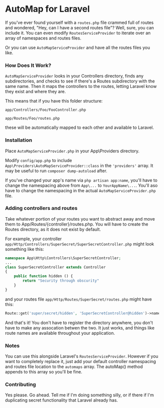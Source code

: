 # AutoMap for Laravel

If you've ever found yourself with a ```routes.php``` file crammed full of routes and wondered, "Hey, can I have a second routes file"? Well, sure, you can include it. You can even modify ```RoutesServiceProvider``` to iterate over an array of namespaces and routes files.

Or you can use ```AutoMapServiceProvider``` and have all the routes files you like.

### How Does It Work?

```AutoMapServiceProvider``` looks in your Controllers directory, finds any subdirectories, and checks to see if there's a Routes subdirectory with the same name. Then it maps the controllers to the routes, letting Laravel know they exist and where they are.

This means that if you have this folder structure:

```
app/Controllers/Foo/FooController.php

app/Routes/Foo/routes.php
```
these will be automatically mapped to each other and available to Laravel.

### Installation

Place ```AutoMapServiceProvider.php``` in your App\Providers directory.

Modify ```config/app.php``` to include ```App\Providers\AutoMapServiceProvider::class``` in the ```'providers'``` array. It may be useful to run ```composer dump-autoload``` after.

If you've changed your app's name via ```php artisan app:name```, you'll have to change the namespacing above from ```App\...``` to ```YourAppName\...```. You'll aso have to change the namespacing in the actual ```AutoMapServiceProvider.php``` file.

### Adding controllers and routes

Take whatever portion of your routes you want to abstract away and move them to App/Routes/{controller}/routes.php. You will have to create the Routes directory, as it does not exist by default.

For example, your controller ```app/Http/Controllers/SuperSecret/SuperSecretController.php``` might look something like this:

```php
namespace App\Http\Controllers\SuperSecretController;
...
class SuperSecretController extends Controller
{
    public function hidden () {
        return "Security through obscurity"
    }
}
```

and your routes file ```app/Http/Routes/SuperSecret/routes.php``` might have this:

```php
Route::get('super/secret/hidden', 'SuperSecretController@hidden')->name('some-name');
```

And that's it! You don't have to register the directory anywhere, you don't have to make any assocation betwen the two. It just works, and things like route names are available throughout your application.

### Notes

You can use this alongside Laravel's ```RoutesServiceProvider```. However if you want to completely replace it, just add your default controller namespacing and routes file location to the ```automaps``` array. The autoMap() method appends to this array so you'll be fine.

### Contributing

Yes please. Go ahead. Tell me if I'm doing something silly, or if there if I'm duplicating secret functionality that Laravel already has.